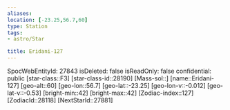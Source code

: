 ```yaml
---
aliases: 
location: [-23.25,56.7,60]
type: Station
tags:
- astro/Star

title: Eridani-127
---
```

SpocWebEntityId: 27843
isDeleted: false
isReadOnly: false
confidential: public
[star-class::F3]
[star-class-id::28190]
[Mass-sol::]
[name::Eridani-127]
[geo-alt::60]
[geo-lon::56.7]
[geo-lat::-23.25]
[geo-lon-v::-0.012]
[geo-lat-v::-0.53]
[bright-min::42]
[bright-max::42]
[Zodiac-index::127]
[ZodiacId::28118]
[NextStarId::27881]



